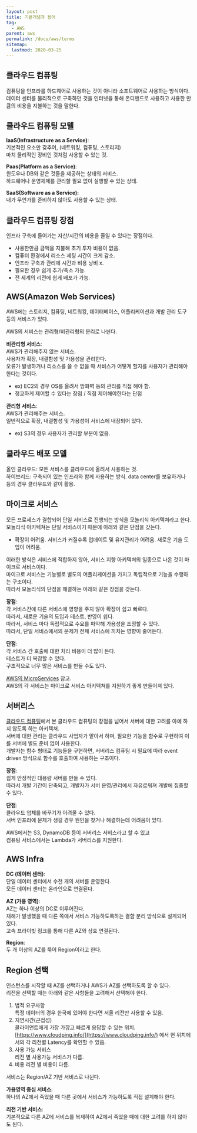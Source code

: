 ```yaml
---
layout: post
title: 기본개념과 용어
tag:
  - AWS
parent: aws
permalink: /docs/aws/terms
sitemap:
  lastmod: 2020-03-25
---
```


## 클라우드 컴퓨팅
컴퓨팅을 인프라를 하드웨어로 사용하는 것이 아니라 소프트웨어로 사용하는 방식이다.  
데이터 센터를 물리적으로 구축하던 것을 인터넷을 통해 온디맨드로 사용하고 사용한 만큼의 비용을 지불하는 것을 말한다.

## 클라우드 컴퓨팅 모텔
**IaaS(Infrastructure as a Service)**:  
기본적인 요소만 갖추어, (네트워킹, 컴퓨팅, 스토리지)  
마치 물리적인 장비인 것처럼 사용할 수 있는 것.  

**Paas(Platform as a Service)**:  
윈도우나 DB와 같은 것들을 제공하는 상태의 서비스.  
하드웨어나 운영체제를 관리할 필요 없이 실행할 수 있는 상태.  

**SaaS(Software as a Service):**  
내가 무언가를 준비하지 않아도 사용할 수 있는 상태.

## 클라우드 컴퓨팅 장점
인프라 구축에 들어가는 자산/시간의 비용을 줄일 수 있다는 장점이다.
- 사용한만큼 금액을 지불해 초기 투자 비용이 없음.
- 컴퓨터 환경에서 리소스 세팅 시간이 크게 감소.
- 인프라 구축과 관리에 시간과 비용 낭비 x.
- 필요한 경우 쉽게 추가/축소 가능.
- 전 세계의 리전에 쉽게 배포가 가능.

## AWS(Amazon Web Services)
AWS에는 스토리지, 컴퓨팅, 네트워킹, 데이터베이스, 어플리케이션과 개발 관리 도구 등의 서비스가 있다.  

AWS의 서비스는 관리형/비관리형의 분리로 나뉜다.

**비관리형 서비스**:  
AWS가 관리해주지 않는 서비스.  
사용자가 확장, 내결함성 및 가용성을 관리한다.  
오류가 발생하거나 리소스를 쓸 수 없을 때 서비스가 어떻게 할지를 사용자가 관리해야한다는 것이다.
- ex) EC2의 경우 OS를 올려서 방화벽 등의 관리를 직접 해야 함.
- 정교하게 제어할 수 있다는 장점 / 직접 제어해야한다는 단점

**관리형 서비스**:  
AWS가 관리해주는 서비스.  
일반적으로 확장, 내결함성 및 가용성이 서비스에 내장되어 있다.  
- ex) S3의 경우 사용자가 관리할 부분이 없음.

## 클라우드 배포 모델
올인 클라우드: 모든 서비스를 클라우드에 올려서 사용하는 것.  
하이브리드: 구축되어 있는 인프라와 함께 사용하는 방식. data center를 보유하거나 등의 경우 클라우드와 같이 활용.

## 마이크로 서비스
모든 프로세스가 결합되어 단일 서비스로 진행되는 방식을 모놀리식 아키텍쳐라고 한다.  
모놀리식 아키텍쳐는 단일 서비스이기 때문에 아래와 같은 단점을 갖는다.  
- 확장이 어려움. 서비스가 커질수록 업데이트 및 유지관리가 어려움. 새로운 기술 도입이 어려움.

이러한 방식은 서비스에 적합하지 않아, 서비스 지향 아키텍쳐의 일종으로 나온 것이 마이크로 서비스이다.  
마이크로 서비스는 기능별로 별도의 어플리케이션을 가지고 독립적으로 기능을 수행하는 구조이다.  
따라서 모놀리식의 단점을 해결하는 아래와 같은 장점을 갖는다.  

**장점**:  
각 서비스간에 다른 서비스에 영향을 주지 않아 확장이 쉽고 빠르다.  
따라서, 새로운 기술의 도입과 테스트, 반영이 쉽다.  
따라서, 서비스 마다 독립적으로 수요를 파악해 가용성을 조정할 수 있다.   
따라서, 단일 서비스에서의 문제가 전체 서비스에 끼치는 영향이 줄어든다.  

**단점**:  
각 서비스 간 호출에 대한 처리 비용이 더 많이 든다.  
테스트가 더 복잡할 수 있다.  
구조적으로 너무 많은 서비스를 만들 수도 있다.

[AWS의 MicroServices](https://aws.amazon.com/ko/microservices/) 참고.  
AWS의 각 서비스는 마이크로 서비스 아키텍쳐를 지원하기 좋게 만들어져 있다.  

## 서버리스
[클라우드 컴퓨팅](#클라우드-컴퓨팅)에서 본 클라우드 컴퓨팅의 장점을 넘어서 서버에 대한 고려를 아예 하지 않도록 하는 아키텍쳐.  
서버에 대한 관리는 클라우드 사업자가 맡아서 하며, 필요한 기능을 함수로 구현하여 이를 서버에 별도 준비 없이 사용한다.  
개발자는 함수 형태로 기능들을 구현하면, 서버리스 컴퓨팅 시 필요에 따라 event driven 방식으로 함수를 호출하여 사용하는 구조이다.    

**장점**:  
쉽게 안정적인 대용량 서버를 만들 수 있다.  
따라서 개발 기간이 단축되고, 개발자가 서버 운영/관리에서 자유로워져 개발에 집중할 수 있다.  

**단점**:  
클라우드 업체를 바꾸기가 어려울 수 있다.  
서버 인프라에 문제가 생길 경우 원인을 찾거나 해결하는데 어려움이 있다.

AWS에서는 S3, DynamoDB 등이 서버리스 서비스라고 할 수 있고  
컴퓨팅 서비스에서는 Lambda가 서버리스를 지원한다.

## AWS Infra
**DC (데이터 센터)**:  
단일 데이터 센터에서 수천 개의 서버를 운영한다.  
모든 데이터 센터는 온라인으로 연결된다.  

**AZ (가용 영역)**:  
AZ는 하나 이상의 DC로 이루어진다.  
재해가 발생했을 때 다른 쪽에서 서비스 가능하도록하는 결함 분리 방식으로 설계되어 있다.  
고속 프라이빗 링크를 통해 다른 AZ와 상호 연결된다.  

**Region**:  
두 개 이상의 AZ를 묶어 Region이라고 한다.  

## Region 선택
인스턴스를 시작할 때 AZ를 선택하거나 AWS가 AZ를 선택하도록 할 수 있다.  
리전을 선택할 때는 아래와 같은 사항들을 고려해서 선택해야 한다.  

1. 법적 요구사항  
   특정 데이터의 경우 한국에 있어야 한다면 서울 리전만 사용할 수 있음.
2. 지연시간(근접성)  
   클라이언트에게 가장 가깝고 빠르게 응답할 수 있는 위치.  
   [https://www.cloudping.info/](https://www.cloudping.info/) 에서 현 위치에서의 각 리전별 Latency를 확인할 수 있음.
3. 사용 가능 서비스  
   리전 별 사용가능 서비스가 다름.
4. 비용
   리전 별 비용이 다름.

서비스는 Region/AZ 기반 서비스로 나뉜다.  

**가용영역 중심 서비스**:  
하나의 AZ에서 죽었을 때 다른 곳에서 서비스가 가능하도록 직접 설계해야 한다.

**리전 기반 서비스**:  
기본적으로 다른 AZ에 서비스를 복제하여 AZ에서 죽었을 때에 대한 고려를 하지 않아도 된다.